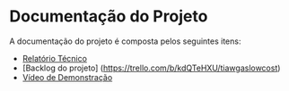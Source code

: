# Documentação do Projeto

A documentação do projeto é composta pelos seguintes itens: 
 - [Relatório Técnico](relatorio/Relatorio%20Tecnico.md)
 - [Backlog do projeto] (https://trello.com/b/kdQTeHXU/tiawgaslowcost)
 - [Vídeo de Demonstração](https://drive.google.com/file/d/1-BndPzAFTKfbDnNrVW82LOX9i1L6U1V-/view?usp=share_link)

